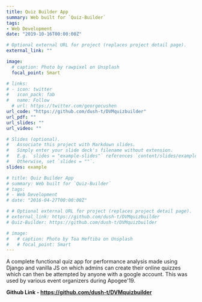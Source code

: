 ```yaml
---
title: Quiz Builder App
summary: Web built for `Quiz-Builder`
tags:
- Web Development
date: "2019-10-16T00:00:00Z"

# Optional external URL for project (replaces project detail page).
external_link: ""

image:
  # caption: Photo by rawpixel on Unsplash
  focal_point: Smart

# links:
# - icon: twitter
#   icon_pack: fab
#   name: Follow
  # url: https://twitter.com/georgecushen
url_code: "https://github.com/dush-t/DVMquizbuilder"
url_pdf: ""
url_slides: ""
url_video: ""

# Slides (optional).
#   Associate this project with Markdown slides.
#   Simply enter your slide deck's filename without extension.
#   E.g. `slides = "example-slides"` references `content/slides/example-slides.md`.
#   Otherwise, set `slides = ""`.
slides: example

# title: Quiz Builder App
# summary: Web built for `Quiz-Builder`
# tags:
# - Web Development
# date: "2016-04-27T00:00:00Z"

# # Optional external URL for project (replaces project detail page).
# external_link: https://github.com/dush-t/DVMquizbuilder
# Quiz-Builder: https://github.com/dush-t/DVMquizbuilder

# image:
#   # caption: Photo by Toa Heftiba on Unsplash
#   # focal_point: Smart
---
```


A complete functional quiz app for performance analysis made using Django and vanilla JS on which admins can create their online quizzes which can then be attempted by anyone with a google account. This was used by various event organizers during Apogee'19.

**Github Link - https://github.com/dush-t/DVMquizbuilder**